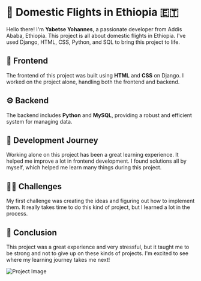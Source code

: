 # 🛫 Domestic Flights in Ethiopia 🇪🇹

Hello there! I'm **Yabetse Yohannes**, a passionate developer from Addis Ababa, Ethiopia. This project is all about domestic flights in Ethiopia. I've used Django, HTML, CSS, Python, and SQL to bring this project to life.

## 🎨 Frontend

The frontend of this project was built using **HTML** and **CSS** on Django. I worked on the project alone, handling both the frontend and backend.

## ⚙️ Backend

The backend includes **Python** and **MySQL**, providing a robust and efficient system for managing data.

## 🚀 Development Journey

Working alone on this project has been a great learning experience. It helped me improve a lot in frontend development. I found solutions all by myself, which helped me learn many things during this project.

## 🧗‍♂️ Challenges

My first challenge was creating the ideas and figuring out how to implement them. It really takes time to do this kind of project, but I learned a lot in the process.

## 🏁 Conclusion

This project was a great experience and very stressful, but it taught me to be strong and not to give up on these kinds of projects. I'm excited to see where my learning journey takes me next!

![Project Image](https://placeimg.com/640/480/tech)  <!-- Replace with your project image URL -->
